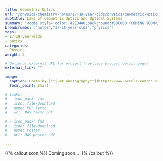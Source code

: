 ```yaml
---
title: Geometric Optics
url: "/physics-chemistry-notes/17-18-year-olds/physics/geometric-optics"
subtitle: Laws of Geometric Optics and Optical Systems
summary: "<code style='color: #2E3440;background:#88C0D0'>COMING SOON</code> <br> Laws of Geometric Optics. Optical Systems. The Human Eye. Optical Instruments."
breadcrumbs: ["notes","17-18-year-olds","physics"]
tags:
- 17-18-year-olds
- optics
categories:
- Physics
weight: 5

# Optional external URL for project (replaces project detail page).
external_link: ""

image:
  caption: Photo by [**j.mt_photography**](https://www.pexels.com/es-es/@j-mt_photography-628996) on [Pexels](https://www.pexels.com/es-es/)
  focal_point: Smart

# links:
# - icon_pack: fas
#   icon: file-download
#   name: PDF Texto
#   url: MAS_texto.pdf
  
# - icon_pack: fas
#   icon: file-download
#   name: Póster
#   url: MAS_poster.pdf

---
```


{{% callout soon %}}
Coming soon...
{{% /callout %}}
